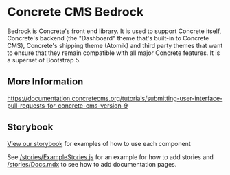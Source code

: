 # Concrete CMS Bedrock
Bedrock is Concrete's front end library. It is used to support Concrete itself, Concrete's backend (the "Dashboard" theme that's built-in to Concrete CMS), Concrete's shipping theme (Atomik) and third party themes that want to ensure that they remain compatible with all major Concrete features. It is a superset of Bootstrap 5.

## More Information
https://documentation.concretecms.org/tutorials/submitting-user-interface-pull-requests-for-concrete-cms-version-9

## Storybook
[View our storybook](https://concretecms.github.io/bedrock/?path=/docs/docs--docs) for examples of how to use each 
component

See [/stories/ExampleStories.js](stories/ExampleStories.js) for an example for how to add stories and 
[/stories/Docs.mdx](stories/Docs.mdx) to see how to add documentation pages.